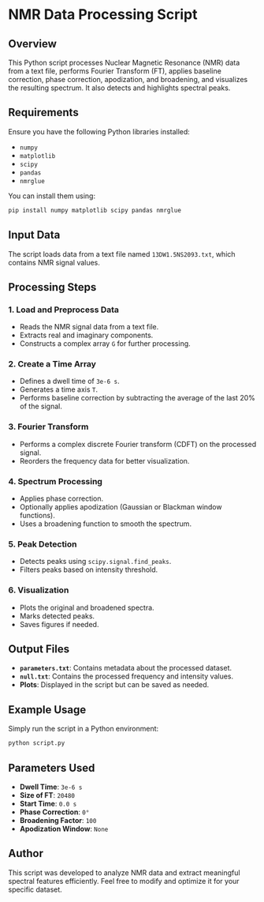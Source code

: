 # NMR Data Processing Script

## Overview
This Python script processes Nuclear Magnetic Resonance (NMR) data from a text file, performs Fourier Transform (FT), applies baseline correction, phase correction, apodization, and broadening, and visualizes the resulting spectrum. It also detects and highlights spectral peaks.

## Requirements
Ensure you have the following Python libraries installed:
- `numpy`
- `matplotlib`
- `scipy`
- `pandas`
- `nmrglue`

You can install them using:
```sh
pip install numpy matplotlib scipy pandas nmrglue
```

## Input Data
The script loads data from a text file named `13DW1.5NS2093.txt`, which contains NMR signal values.

## Processing Steps
### 1. Load and Preprocess Data
- Reads the NMR signal data from a text file.
- Extracts real and imaginary components.
- Constructs a complex array `G` for further processing.

### 2. Create a Time Array
- Defines a dwell time of `3e-6 s`.
- Generates a time axis `T`.
- Performs baseline correction by subtracting the average of the last 20% of the signal.

### 3. Fourier Transform
- Performs a complex discrete Fourier transform (CDFT) on the processed signal.
- Reorders the frequency data for better visualization.

### 4. Spectrum Processing
- Applies phase correction.
- Optionally applies apodization (Gaussian or Blackman window functions).
- Uses a broadening function to smooth the spectrum.

### 5. Peak Detection
- Detects peaks using `scipy.signal.find_peaks`.
- Filters peaks based on intensity threshold.

### 6. Visualization
- Plots the original and broadened spectra.
- Marks detected peaks.
- Saves figures if needed.

## Output Files
- **`parameters.txt`**: Contains metadata about the processed dataset.
- **`null.txt`**: Contains the processed frequency and intensity values.
- **Plots**: Displayed in the script but can be saved as needed.

## Example Usage
Simply run the script in a Python environment:
```sh
python script.py
```

## Parameters Used
- **Dwell Time**: `3e-6 s`
- **Size of FT**: `20480`
- **Start Time**: `0.0 s`
- **Phase Correction**: `0°`
- **Broadening Factor**: `100`
- **Apodization Window**: `None`

## Author
This script was developed to analyze NMR data and extract meaningful spectral features efficiently. Feel free to modify and optimize it for your specific dataset.

